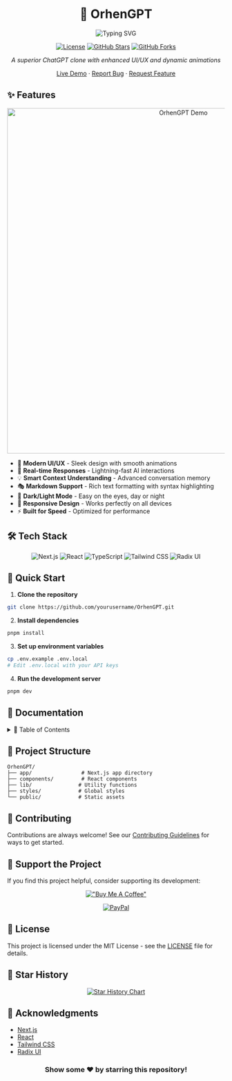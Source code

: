 <div align="center">
  
# 🤖 OrhenGPT

<p align="center">
  <img src="https://readme-typing-svg.herokuapp.com?font=Fira+Code&weight=500&size=40&pause=1000&color=0CE82B&center=true&vCenter=true&width=600&height=100&lines=Welcome+to+OrhenGPT+🚀;Better+than+ChatGPT+✨;Fully+Functional+AI+Chat+💫" alt="Typing SVG" />
</p>

[![License](https://img.shields.io/badge/license-MIT-blue.svg)](LICENSE)
[![GitHub Stars](https://img.shields.io/github/stars/yourusername/OrhenGPT?style=social)](https://github.com/yourusername/OrhenGPT/stargazers)
[![GitHub Forks](https://img.shields.io/github/forks/yourusername/OrhenGPT?style=social)](https://github.com/yourusername/OrhenGPT/network/members)

_A superior ChatGPT clone with enhanced UI/UX and dynamic animations_

[Live Demo](https://your-demo-link.com) · [Report Bug](https://github.com/yourusername/OrhenGPT/issues) · [Request Feature](https://github.com/yourusername/OrhenGPT/issues)

</div>

## ✨ Features

<div align="center">
  <img src="https://i.imgur.com/YourDemoGif.gif" alt="OrhenGPT Demo" width="800px" />
</div>

- 🎨 **Modern UI/UX** - Sleek design with smooth animations
- 🚀 **Real-time Responses** - Lightning-fast AI interactions
- 💡 **Smart Context Understanding** - Advanced conversation memory
- 🎭 **Markdown Support** - Rich text formatting with syntax highlighting
- 🌙 **Dark/Light Mode** - Easy on the eyes, day or night
- 📱 **Responsive Design** - Works perfectly on all devices
- ⚡ **Built for Speed** - Optimized for performance

## 🛠️ Tech Stack

<div align="center">
  
![Next.js](https://img.shields.io/badge/Next.js-black?style=for-the-badge&logo=next.js&logoColor=white)
![React](https://img.shields.io/badge/React-61DAFB?style=for-the-badge&logo=react&logoColor=black)
![TypeScript](https://img.shields.io/badge/TypeScript-007ACC?style=for-the-badge&logo=typescript&logoColor=white)
![Tailwind CSS](https://img.shields.io/badge/Tailwind_CSS-38B2AC?style=for-the-badge&logo=tailwind-css&logoColor=white)
![Radix UI](https://img.shields.io/badge/Radix_UI-161618?style=for-the-badge&logo=radix-ui&logoColor=white)

</div>

## 🚀 Quick Start

1. **Clone the repository**
```bash
git clone https://github.com/yourusername/OrhenGPT.git
```

2. **Install dependencies**
```bash
pnpm install
```

3. **Set up environment variables**
```bash
cp .env.example .env.local
# Edit .env.local with your API keys
```

4. **Run the development server**
```bash
pnpm dev
```

## 📖 Documentation

<details>
<summary>📑 Table of Contents</summary>

- [Installation Guide](#-quick-start)
- [Environment Variables](#-environment-variables)
- [Project Structure](#-project-structure)
- [Contributing Guidelines](CONTRIBUTING.md)
- [Code of Conduct](CODE_OF_CONDUCT.md)

</details>

## 🌟 Project Structure

```plaintext
OrhenGPT/
├── app/                # Next.js app directory
├── components/         # React components
├── lib/               # Utility functions
├── styles/            # Global styles
└── public/            # Static assets
```

## 🤝 Contributing

Contributions are always welcome! See our [Contributing Guidelines](CONTRIBUTING.md) for ways to get started.

## 💖 Support the Project

If you find this project helpful, consider supporting its development:

<div align="center">

[!["Buy Me A Coffee"](https://www.buymeacoffee.com/assets/img/custom_images/orange_img.png)](YOUR_BUYMEACOFFEE_LINK)

[![PayPal](https://img.shields.io/badge/PayPal-00457C?style=for-the-badge&logo=paypal&logoColor=white)](YOUR_PAYPAL_LINK)

</div>

## 📜 License

This project is licensed under the MIT License - see the [LICENSE](LICENSE) file for details.

## 🌟 Star History

<div align="center">
  
[![Star History Chart](https://api.star-history.com/svg?repos=yourusername/OrhenGPT&type=Date)](https://star-history.com/#yourusername/OrhenGPT&Date)

</div>

## 🙏 Acknowledgments

- [Next.js](https://nextjs.org/)
- [React](https://reactjs.org/)
- [Tailwind CSS](https://tailwindcss.com/)
- [Radix UI](https://www.radix-ui.com/)

<div align="center">

### Show some ❤️ by starring this repository!

</div>
